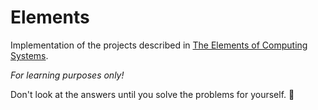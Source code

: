 # Elements

Implementation of the projects described in [The Elements of Computing Systems](http://www.nand2tetris.org).

_For learning purposes only!_

Don't look at the answers until you solve the problems for yourself. :see_no_evil:
